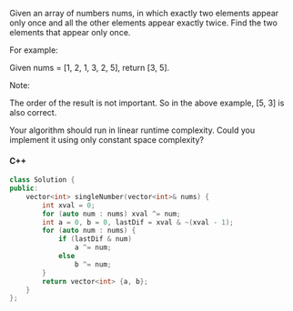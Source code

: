 Given an array of numbers nums, in which exactly two elements appear only once and all the other elements appear exactly twice. Find the two elements that appear only once.

For example:

Given nums = [1, 2, 1, 3, 2, 5], return [3, 5].

Note:

The order of the result is not important. So in the above example, [5, 3] is also correct.

Your algorithm should run in linear runtime complexity. Could you implement it using only constant space complexity?

#### C++

```cpp
class Solution {
public:
    vector<int> singleNumber(vector<int>& nums) {
        int xval = 0;
        for (auto num : nums) xval ^= num;
        int a = 0, b = 0, lastDif = xval & ~(xval - 1);
        for (auto num : nums) {
            if (lastDif & num)
                a ^= num;
            else
                b ^= num;
        }
        return vector<int> {a, b};
    }
};
```
